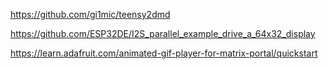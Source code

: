 https://github.com/gi1mic/teensy2dmd

https://github.com/ESP32DE/I2S_parallel_example_drive_a_64x32_display

https://learn.adafruit.com/animated-gif-player-for-matrix-portal/quickstart